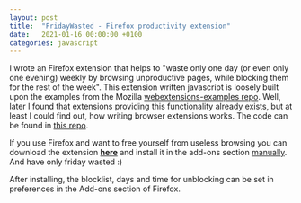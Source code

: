 ```yaml
---
layout: post
title:  "FridayWasted - Firefox productivity extension"
date:   2021-01-16 00:00:00 +0100
categories: javascript
---
```

I wrote an Firefox extension that helps to "waste only one day (or even only one evening) weekly by browsing unproductive pages, while blocking them for the rest of the week". This extension written javascript is loosely built upon the examples from the Mozilla [webextensions-examples repo](https://github.com/mdn/webextensions-examples). Well, later I found that extensions providing this functionality already exists, but at least I could find out, how writing browser extensions works. The code can be found in [this repo](https://github.com/ikossaczky/friday-wasted).


If you use Firefox and want to free yourself from useless browsing you can download the extension [**here**](https://github.com/ikossaczky/friday-wasted/raw/master/fridaywasted-0.0.1-fx.xpi) and install it in the add-ons section [manually](https://support.mozilla.org/bm/questions/785686). And have only friday wasted :)

After installing, the blocklist, days and time for unblocking can be set in preferences in the Add-ons section of Firefox.